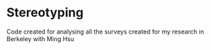 # Stereotyping
Code created for analysing all the surveys created for my research in Berkeley with Ming Hsu
